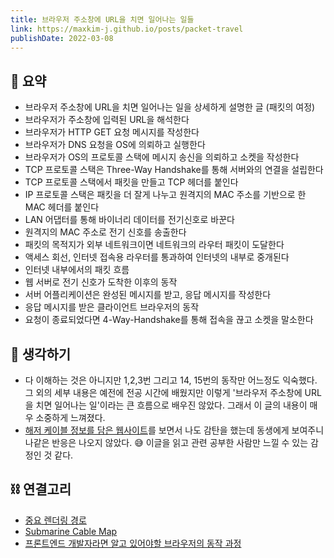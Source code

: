 ```yaml
---
title: 브라우저 주소창에 URL을 치면 일어나는 일들
link: https://maxkim-j.github.io/posts/packet-travel
publishDate: 2022-03-08
---
```


## 📝 요약

- 브라우저 주소창에 URL을 치면 일어나는 일을 상세하게 설명한 글 (패킷의 여정)
- 브라우저가 주소창에 입력된 URL을 해석한다
- 브라우저가 HTTP GET 요청 메시지를 작성한다
- 브라우저가 DNS 요청을 OS에 의뢰하고 실행한다
- 브라우저가 OS의 프로토콜 스택에 메시지 송신을 의뢰하고 소켓을 작성한다
- TCP 프로토콜 스택은 Three-Way Handshake를 통해 서버와의 연결을 설립한다
- TCP 프로토콜 스택에서 패킷을 만들고 TCP 헤더를 붙인다
- IP 프로토콜 스택은 패킷을 더 잘게 나누고 원격지의 MAC 주소를 기반으로 한 MAC 헤더를 붙인다
- LAN 어댑터를 통해 바이너리 데이터를 전기신호로 바꾼다
- 원격지의 MAC 주소로 전기 신호를 송출한다
- 패킷의 목적지가 외부 네트워크이면 네트워크의 라우터 패킷이 도달한다
- 액세스 회선, 인터넷 접속용 라우터를 통과하여 인터넷의 내부로 중개된다
- 인터넷 내부에서의 패킷 흐름
- 웹 서버로 전기 신호가 도착한 이후의 동작
- 서버 어플리케이션은 완성된 메시지를 받고, 응답 메시지를 작성한다
- 응답 메시지를 받은 클라이언트 브라우저의 동작
- 요청이 종료되었다면 4-Way-Handshake를 통해 접속을 끊고 소켓을 말소한다

## 🤔 생각하기

- 다 이해하는 것은 아니지만 1,2,3번 그리고 14, 15번의 동작만 어느정도 익숙했다. 그 외의 세부 내용은 예전에 전공 시간에 배웠지만 이렇게 '브라우저 주소창에 URL을 치면 일어나는 일'이라는 큰 흐름으로 배우진 않았다. 그래서 이 글의 내용이 매우 소중하게 느껴졌다.
- [해저 케이블 정보를 담은 웹사이트](https://www.submarinecablemap.com/)를 보면서 나도 감탄을 했는데 동생에게 보여주니 나같은 반응은 나오지 않았다. 😅 이글을 읽고 관련 공부한 사람만 느낄 수 있는 감정인 것 같다.

## ⛓️ 연결고리

- [중요 렌더링 경로](https://developer.mozilla.org/ko/docs/Web/Performance/Critical_rendering_path)
- [Submarine Cable Map](https://www.submarinecablemap.com/)
- [프론트엔드 개발자라면 알고 있어야할 브라우저의 동작 과정](../Dev/how-browsers-work)
